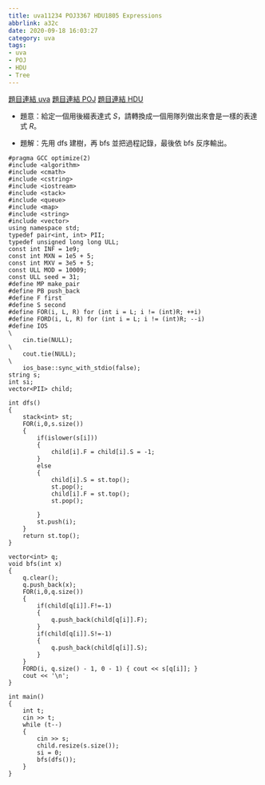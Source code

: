 ```yaml
---
title: uva11234 POJ3367 HDU1805 Expressions
abbrlink: a32c
date: 2020-09-18 16:03:27
category: uva
tags:
- uva
- POJ
- HDU
- Tree
---
```

[題目連結 uva](https://onlinejudge.org/index.php?option=com_onlinejudge&Itemid=8&page=show_problem&problem=2175)
[題目連結 POJ](http://poj.org/problem?id=3367)
[題目連結 HDU](http://acm.hdu.edu.cn/showproblem.php?pid=1805)
* 題意：給定一個用後綴表達式 $S$，請轉換成一個用隊列做出來會是一樣的表達式 $R$。
<!-- more -->
* 題解：先用 dfs 建樹，再 bfs 並把過程記錄，最後依 bfs 反序輸出。
```cpp=
#pragma GCC optimize(2)
#include <algorithm>
#include <cmath>
#include <cstring>
#include <iostream>
#include <stack>
#include <queue>
#include <map>
#include <string>
#include <vector>
using namespace std;
typedef pair<int, int> PII;
typedef unsigned long long ULL;
const int INF = 1e9;
const int MXN = 1e5 + 5;
const int MXV = 3e5 + 5;
const ULL MOD = 10009;
const ULL seed = 31;
#define MP make_pair
#define PB push_back
#define F first
#define S second
#define FOR(i, L, R) for (int i = L; i != (int)R; ++i)
#define FORD(i, L, R) for (int i = L; i != (int)R; --i)
#define IOS                                                                    \
    cin.tie(NULL);                                                             \
    cout.tie(NULL);                                                            \
    ios_base::sync_with_stdio(false);
string s;
int si;
vector<PII> child;

int dfs()
{
    stack<int> st;
    FOR(i,0,s.size())
    {
        if(islower(s[i]))
        {
            child[i].F = child[i].S = -1;
        }
        else
        {
            child[i].S = st.top();
            st.pop();
            child[i].F = st.top();
            st.pop();

        }
        st.push(i);
    }
    return st.top();
}

vector<int> q;
void bfs(int x)
{
    q.clear();
    q.push_back(x);
    FOR(i,0,q.size())
    {
        if(child[q[i]].F!=-1)
        {
            q.push_back(child[q[i]].F);
        }
        if(child[q[i]].S!=-1)
        {
            q.push_back(child[q[i]].S);
        }
    }
    FORD(i, q.size() - 1, 0 - 1) { cout << s[q[i]]; }
    cout << '\n';
}

int main()
{
    int t;
    cin >> t;
    while (t--)
    {
        cin >> s;
        child.resize(s.size());
        si = 0;
        bfs(dfs());
    }
}
```